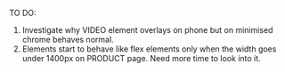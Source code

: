 TO DO:

1. Investigate why VIDEO element overlays on phone but on minimised chrome behaves normal.
2. Elements start to behave like flex elements only when the width goes under 1400px on PRODUCT page. Need more time to look into it.
